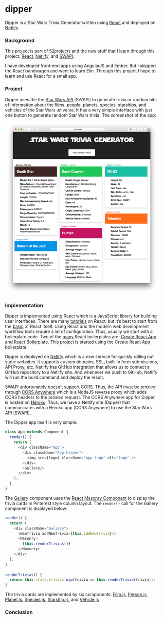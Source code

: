 # dipper

Dipper is a Star Wars Trivia Generator written using [React](https://facebook.github.io/react/) and deployed on [Netlify](https://www.netlify.com).

### Background

This project is part of [52projects](https://donny.github.io/52projects/) and the new stuff that I learn through this project: [React](https://facebook.github.io/react/), [Netlify](https://www.netlify.com), and [SWAPI](https://swapi.co).

I have developed front-end apps using AngularJS and Ember. But I skipped the React bandwagon and went to learn Elm. Through this project I hope to learn and use React for a small app.

### Project

Dipper uses the the [Star Wars API](https://swapi.co) (SWAPI) to generate trivia or random bits of information about the films, people, planets, species, starships, and vehicles of the Star Wars universe. It has a very simple interface with just one button to generate random Star Wars trivia. The screenshot of the app:

![Screenshot](https://raw.githubusercontent.com/donny/dipper/master/screenshot.png)

### Implementation

Dipper is implemented using [React](https://facebook.github.io/react/) which is a JavaScript library for building user interfaces. There are many [tutorials](https://github.com/enaqx/awesome-react) on React, but it’s best to start from the [basic](http://jamesknelson.com/learn-raw-react-no-jsx-flux-es6-webpack/) of React itself. Using React and the modern web development workflow tools require a lot of configuration. Thus, usually we start with a boilerplate code. Two of the [many](https://risingstars2016.js.org/#react-template) React boilerplates are: [Create React App](https://github.com/facebookincubator/create-react-app) and [React Boilerplate](http://reactboilerplate.com/). This project is started using the Create React App boilerplate.

Dipper is deployed on [Netlify](https://www.netlify.com) which is a new service for quickly rolling out static websites. It supports custom domains, SSL, built-in form submissions, API Proxy, etc. Netlify has GitHub integration that allows us to connect a GitHub repository to a Netlify site. And whenever we push to GitHub, Netlify will run the build command and deploy the result.

SWAPI unfortunately [doesn't support](https://github.com/phalt/swapi/issues/60) CORS. Thus, the API must be proxied through [CORS Anywhere](https://github.com/donny/cors-anywhere) which is a NodeJS reverse proxy which adds CORS headers to the proxied request. The CORS Anywhere app for Dipper is hosted on [Heroku](https://www.heroku.com). Thus, we have a Netlify site (Dipper) that communicates with a Heroku app (CORS Anywhere) to use the Star Wars API (SWAPI).

The Dipper app itself is very simple:

```javascript
class App extends Component {
  render() {
    return (
      <div className="App">
        <div className="App-header">
          <img src={logo} className="App-logo" alt="logo" />
        </div>
        <Gallery/>
      </div>
    );
  }
}
```

The [Gallery](https://github.com/donny/dipper/blob/master/src/Gallery.js) component uses the [React Masonry Component](https://github.com/eiriklv/react-masonry-component) to display the trivia cards in Pinterest style column layout. The `render()` call for the Gallery component is displayed below:

```javascript
render() {
  return (
    <div className="Gallery">
      <NewTrivia addNewTrivia={this.addNewTrivia}/>
      <Masonry>
        {this.renderTrivias()}
      </Masonry>
    </div>
  );
}

renderTrivias() {
  return this.state.trivias.map(trivia => this.renderTrivia(trivia));
}
```

The trivia cards are implemented by six components: [Film.js](https://github.com/donny/dipper/blob/master/src/entities/Film.js), [Person.js](https://github.com/donny/dipper/blob/master/src/entities/Person.js), [Planet.js](https://github.com/donny/dipper/blob/master/src/entities/Planet.js), [Species.js](https://github.com/donny/dipper/blob/master/src/entities/Species.js), [Starship.js](https://github.com/donny/dipper/blob/master/src/entities/Starship.js), and [Vehicle.js](https://github.com/donny/dipper/blob/master/src/entities/Vehicle.js)

### Conclusion
